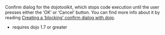 Confirm dialog for the dojotoolkit, which stops code execution until the user presses either the ‘OK’ or ‘Cancel’ button.
You can find more info about it by reading
<a href="http://www.speich.net/articles/2011/01/02/creating-a-blocking-confirm-dialog-with-dojo"/>Creating a ‘blocking’ confirm dialog with dojo</a>.
+ requires dojo 1.7 or greater
